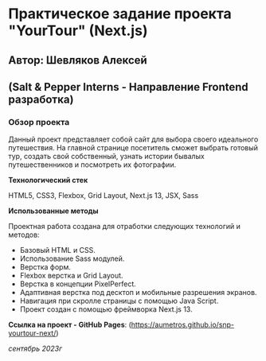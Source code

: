 # Практическое задание проекта "YourTour" (Next.js)
## Автор: Шевляков Алексей
## (Salt & Pepper Interns - Направление Frontend разработка)

### Обзор проекта
Данный проект представляет собой сайт для выбора своего идеального путешествия. На главной странице посетитель сможет выбрать готовый тур, создать свой собственный, узнать истории бывалых путешественников и посмотреть их фотографии.

**Технологический стек**

HTML5, CSS3, Flexbox, Grid Layout, Next.js 13, JSX, Sass

**Использованные методы**

Проектная работа создана для отработки следующих технологий и методов:
* Базовый HTML и CSS.
* Использование Sass модулей.
* Верстка форм.
* Flexbox верстка и Grid Layout.
* Верстка в концепции PixelPerfect.
* Адаптивная верстка под десктоп и мобильные разрешения экранов.
* Навигация при скролле страницы с помощью Java Script.
* Проект создан с помощью фреймворка Next.js 13.


**Ссылка на проект - GitHub Pages**: (https://aumetros.github.io/snp-yourtour-next/)

*сентябрь 2023г*